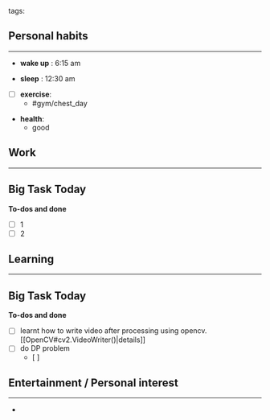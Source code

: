 tags: 
## Personal habits
--- 

- **wake up** : 6:15 am

- **sleep** : 12:30 am

- [ ] **exercise**:
	- #gym/chest_day 

-  **health**: 
	- good



## Work
---

Big Task Today 
- 


**To-dos and done**
- [ ] 1
- [ ] 2

## Learning
--- 

Big Task Today 
- 


**To-dos and done**
- [ ] learnt how to write video after processing using opencv. [[OpenCV#cv2.VideoWriter()|details]]
- [ ] do DP problem
	- [ ] 
## Entertainment / Personal interest
---
- 
